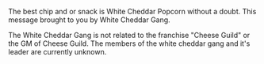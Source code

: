 The best chip and or snack is White Cheddar Popcorn without a doubt. This message brought to you by White Cheddar Gang.

The White Cheddar Gang is not related to the franchise "Cheese Guild" or the GM of Cheese Guild. The members of the white cheddar gang and it's leader are currently unknown.
